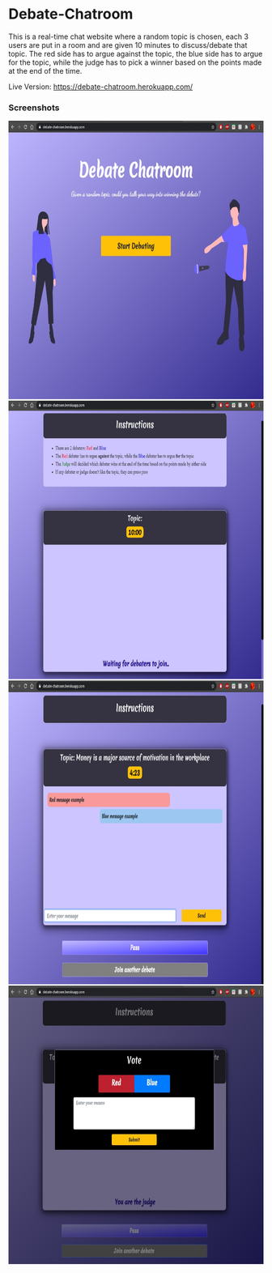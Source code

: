 # Debate-Chatroom
This is a real-time chat website where a random topic is chosen, each 3 users are put in a room and are given 10 minutes to discuss/debate that topic.
The red side has to argue against the topic, the blue side has to argue for the topic, while the judge has to pick a winner based on the points made at the end of the time.<br>

Live Version: https://debate-chatroom.herokuapp.com/ <br>
<h3>Screenshots</h3>
	<img src="screenshots/debate1.jpg" width="750" height="550">
	<img src="screenshots/debate2.jpg" width="750" height="550">
  <img src="screenshots/debate3.jpg" width="750" height="600">
	<img src="screenshots/debate4.jpg" width="750" height="550">
